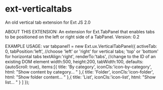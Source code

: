 ext-verticaltabs
================

An old vertical tab extension for Ext JS 2.0

ABOUT THIS EXTENSION:
An extension for Ext.TabPanel that enables tabs to be positioned on the left or right
side of a TabPanel.
Version: 0.2

EXAMPLE USAGE:
var tabpanel1 = new Ext.ux.VerticalTabPanel({
    activeTab: 0,
    tabPosition:'left',  //choose 'left' or 'right' for vertical tabs; 'top' or 'bottom' for horizontal tabs
    textAlign:'right',
    renderTo:'tabs', //change to the ID of an existing DOM element
    width:500,
    height:200,
    tabWidth:100, 
    defaults:{autoScroll: true},
    items:[{
      title: 'By category',
      iconCls:'icon-by-category',
      html: "Show content by category... "
    },{
      title: 'Folder',
      iconCls:'icon-folder',
      html: "Show folder content... "
    },{
      title: 'List',
      iconCls:'icon-list',
      html: "Show list... "
    }
    ]
  });